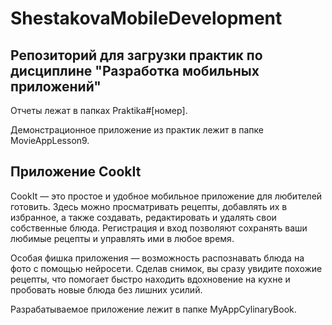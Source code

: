 # ShestakovaMobileDevelopment

## Репозиторий для загрузки практик по дисциплине "Разработка мобильных приложений"

Отчеты лежат в папках Praktika#[номер].

Демонстрационное приложение из практик лежит в папке MovieAppLesson9.

## Приложение CookIt

CookIt — это простое и удобное мобильное приложение для любителей готовить. Здесь можно просматривать рецепты, добавлять их в избранное, а также создавать, редактировать и удалять свои собственные блюда. Регистрация и вход позволяют сохранять ваши любимые рецепты и управлять ими в любое время.

Особая фишка приложения — возможность распознавать блюда на фото с помощью нейросети. Сделав снимок, вы сразу увидите похожие рецепты, что помогает быстро находить вдохновение на кухне и пробовать новые блюда без лишних усилий.

Разрабатываемое приложение лежит в папке MyAppCylinaryBook.